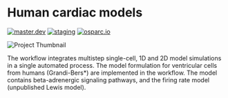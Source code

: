 # Human cardiac models
[![master.dev](https://img.shields.io/website?down_message=offline&label=master.dev&up_message=run&url=https%3A//osparc01.speag.com)](https://osparc-master.speag.com/study/33eb80e2-524c-11ea-a311-02420a00070b)
[![staging](https://img.shields.io/website?down_message=offline&label=staging&up_message=run&url=https%3A//staging.osparc.io)](https://staging.osparc.io/study/d8f1e374-5316-11ea-8684-02420a00029d)
[![osparc.io](https://img.shields.io/website?down_message=offline&label=osparc.io&up_message=run&url=https%3A//osparc.io)](https://osparc.io/study/c7264592-af54-11e9-8346-02420aff7e72)

![Project Thumbnail](https://assets.discover.blackfynn.com/dataset-assets/17/5/banner.jpg)

The workflow integrates multistep single-cell, 1D and 2D model simulations in a single automated process. The model formulation for ventricular cells from humans (Grandi-Bers*) are implemented in the workflow. The model contains beta-adrenergic signaling pathways, and the firing rate model (unpublished Lewis model).
